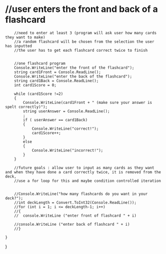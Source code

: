 # //user enters the front and back of a flashcard
        //need to enter at least 3 (program will ask user how many cards they want to make)
        //a random flashcard will be chosen from the selection the user has inputted
        //the user has to get each flashcard correct twice to finish
        
        
        //one flashcard program
        Console.WriteLine("enter the front of the flashcard");
        string card1Front = Console.ReadLine();
        Console.WriteLine("enter the back of the flashcard");
        string card1Back = Console.ReadLine();
        int card1Score = 0;
        
        while (card1Score !=2)
        {
            Console.WriteLine(card1Front + " (make sure your answer is spelt correctly)");
            string userAnswer = Console.ReadLine();
            ;
            if ( userAnswer == card1Back)
            {
                Console.WriteLine("correct!");
                card1Score++;
            }
            else
            {
                Console.WriteLine("incorrect!");
            }
        }
        
        //future goals : allow user to input as many cards as they want and when they have done a card correctly twice, it is removed from the deck, 
        //use a for loop for this and maybe condition controlled iteration


        //Console.WriteLine("how many flashcards do you want in your deck?");
        //int deckLength = Convert.ToInt32(Console.ReadLine());
        //for (int i = 1; i <= deckLength-1; i++)
        //{
        //  console.WriteLine ("enter front of flashcard " + i)
        
        //console.WriteLine ("enter back of flashcard " + i)
        //}

    }
}
